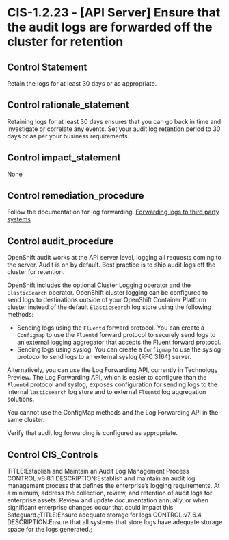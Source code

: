 # CIS-1.2.23 - \[API Server\] Ensure that the audit logs are forwarded off the cluster for retention

## Control Statement

Retain the logs for at least 30 days or as appropriate.

## Control rationale_statement

Retaining logs for at least 30 days ensures that you can go back in time and investigate or correlate any events. Set your audit log retention period to 30 days or as per your business requirements.

## Control impact_statement

None

## Control remediation_procedure

Follow the documentation for log forwarding. [Forwarding logs to third party systems](https://docs.openshift.com/container-platform/4.5/logging/cluster-logging-external.html)

## Control audit_procedure

OpenShift audit works at the API server level, logging all requests coming to the server. Audit is on by default. Best practice is to ship audit logs off the cluster for retention. 

OpenShift includes the optional Cluster Logging operator and the `ElasticSearch` operator. OpenShift cluster logging can be configured to send logs to destinations outside of your OpenShift Container Platform cluster instead of the default `Elasticsearc`h log store using the following methods:

- Sending logs using the `Fluentd` forward protocol. You can create a `Configmap` to use the `Fluentd` forward protocol to securely send logs to an external logging aggregator that accepts the Fluent forward protocol.
- Sending logs using syslog. You can create a `Configmap` to use the syslog protocol to send logs to an external syslog (RFC 3164) server.

Alternatively, you can use the Log Forwarding API, currently in Technology Preview. The Log Forwarding API, which is easier to configure than the `Fluentd` protocol and syslog, exposes configuration for sending logs to the internal `lasticsearch` log store and to external `Fluentd` log aggregation solutions.

You cannot use the ConfigMap methods and the Log Forwarding API in the same cluster.

Verify that audit log forwarding is configured as appropriate.

## Control CIS_Controls

TITLE:Establish and Maintain an Audit Log Management Process CONTROL:v8 8.1 DESCRIPTION:Establish and maintain an audit log management process that defines the enterprise’s logging requirements. At a minimum, address the collection, review, and retention of audit logs for enterprise assets. Review and update documentation annually, or when significant enterprise changes occur that could impact this Safeguard.;TITLE:Ensure adequate storage for logs CONTROL:v7 6.4 DESCRIPTION:Ensure that all systems that store logs have adequate storage space for the logs generated.;
